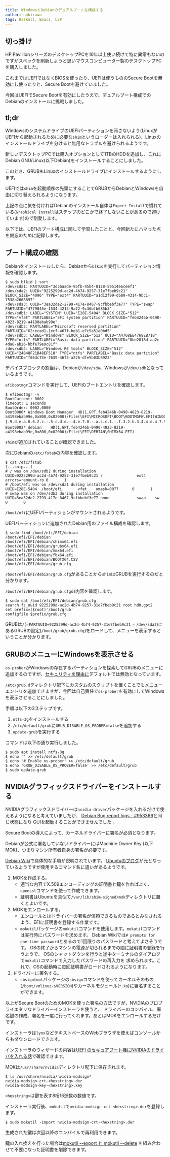 ```yaml
---
title: WindowsとDebianのデュアルブートを構成する
author: nobiruwa
tags: Haskell, Emacs, LSP
---
```


## 切っ掛け

HP PavillionシリーズのデスクトップPCを10年以上使い続けて特に異常もないのですがスペックを刷新しようと思いマウスコンピューター製のデスクトップPCを購入しました。

これまではUEFIではなくBIOSを使ったり、UEFIは使うもののSecure Bootを無効にし使ったりと、Secure Bootを避けていました。

今回はUEFIでSecure Bootを有効にしたうえで、デュアルブート構成でのDebianのインストールに挑戦しました。

## tl;dr

WindowsのシステムドライブのUEFIパーティションを汚さないよう(LinuxがUEFIから起動されるために必要な`shim`というローダーは入れられる)、Linuxのインストールドライブを分けると無用なトラブルを避けられるようです。

新しいデスクトップPCでは購入オプションとして1TBのHDDを追加し、これにDebian GNU/Linux(以下Debian)をインストールすることにしました。

このとき、GRUBもLinuxのインストールドライブにインストールするようにします。

UEFIでは`shim`を起動順序の先頭にすることでGRUBからDebianとWindowsを自由に切り替えられるようになります。

上記の点に気を付ければDebianのインストール自体は`Expert Install`で慣れている(`Graphical Install`はステップのどこかで終了しないことがあるので避けています)ので割愛します。

以下では、UEFIのブート構成に関して学習したことと、今回新たにハマった点を備忘のために記録します。

## ブート構成の確認

Debianをインストールしたら、Debianから`blkid`を実行してパーティション情報を確認します。

```console
$ sudo blkid | sort
/dev/sda1: PARTUUID="3d5baade-95fb-45b4-8128-5951466ceef1"
/dev/sda2: UUID="9225299d-ac2d-4b74-9257-31e7fbeb9c21" BLOCK_SIZE="4096" TYPE="ext4" PARTUUID="a1d12f99-db89-4314-9bc1-7538a2668897"
/dev/sda3: UUID="3ea32de2-2799-417e-8467-9cfbbebf3e77" TYPE="swap" PARTUUID="4779845e-1534-4213-9a72-9c36bfb685b3"
/dev/sdb1: LABEL="SYSTEM" UUID="E28E-5404" BLOCK_SIZE="512" TYPE="vfat" PARTLABEL="EFI system partition" PARTUUID="feb4246b-0490-4823-8219-a4198ebab99e"
/dev/sdb2: PARTLABEL="Microsoft reserved partition" PARTUUID="62cecad1-1ecf-467f-beb1-e7c5a51a0bd5"
/dev/sdb3: LABEL="Windows" BLOCK_SIZE="512" UUID="A4768EE4768EB718" TYPE="ntfs" PARTLABEL="Basic data partition" PARTUUID="0be2818d-aa2c-4da8-ab26-bbfe79e9c81f"
/dev/sdb4: LABEL="Windows RE tools" BLOCK_SIZE="512" UUID="24B48F21B48EF518" TYPE="ntfs" PARTLABEL="Basic data partition" PARTUUID="f66dc73e-7639-46f3-a226-dfe9b03b8923"
```

デバイスブロックの割当は、Debianが`/dev/sda`、Windowsが`/dev/sdb`となっているようです。

`efibootmgr`コマンドを実行して、UEFIのブートエントリを確認します。

```
$ efibootmgr -v
BootCurrent: 0002
Timeout: 1 seconds
BootOrder: 0002,0000
Boot0000* Windows Boot Manager	HD(1,GPT,feb4246b-0490-4823-8219-a4198ebab99e,0x800,0x82000)/File(\EFI\MICROSOFT\BOOT\BOOTMGFW.EFI)WINDOWS.........x...B.C.D.O.B.J.E.C.T.=.{.9.d.e.a.8.6.2.c.-.5.c.d.d.-.4.e.7.0.-.a.c.c.1.-.f.3.2.b.3.4.4.d.4.7.9.5.}.../P...............
Boot0002* debian	HD(1,GPT,feb4246b-0490-4823-8219-a4198ebab99e,0x800,0x82000)/File(\EFI\DEBIAN\SHIMX64.EFI)
```

`shim`が追加されていることが確認できました。

次にDebianの`/etc/fstab`の内容を確認します。

```console
$ cat /etc/fstab
[...snip...]
# / was on /dev/sdb2 during installation
UUID=9225299d-ac2d-4b74-9257-31e7fbeb9c21 /               ext4    errors=remount-ro 0       1
# /boot/efi was on /dev/sda1 during installation
UUID=E28E-5404  /boot/efi       vfat    umask=0077      0       1
# swap was on /dev/sdb3 during installation
UUID=3ea32de2-2799-417e-8467-9cfbbebf3e77 none            swap    sw              0       0
```

`/boot/efi`にUEFIパーティションがマウントされるようです。

UEFIパーティションに追加されたDebian用のファイル構成を確認します。

```console
$ sudo find /boot/efi/EFI/debian 
/boot/efi/EFI/debian
/boot/efi/EFI/debian/shimx64.efi
/boot/efi/EFI/debian/grubx64.efi
/boot/efi/EFI/debian/mmx64.efi
/boot/efi/EFI/debian/fbx64.efi
/boot/efi/EFI/debian/BOOTX64.CSV
/boot/efi/EFI/debian/grub.cfg
```

`/boot/efi/EFI/debian/grub.cfg`があることから`shim`はGRUBを実行するのだと分かります。

`/boot/efi/EFI/debian/grub.cfg`の内容を確認します。

```console
$ sudo cat /boot/efi/EFI/debian/grub.cfg
search.fs_uuid 9225299d-ac2d-4b74-9257-31e7fbeb9c21 root hd0,gpt2 
set prefix=($root)'/boot/grub'
configfile $prefix/grub.cfg
```

GRUBは`/`(=`PARTUUID=9225299d-ac2d-4b74-9257-31e7fbeb9c21` = `/dev/sda2`)にあるGRUBの設定(`/boot/grub/grub.cfg`)をロードして、メニューを表示するということが分かります。

## GRUBのメニューにWindowsを表示させる

`os-prober`がWindowsの存在するパーティションを探索してGRUBのメニューに追加するのですが、[セキュリティを理由に](https://forum.manjaro.org/t/grub2-why-is-os-prober-now-disabled-by-default/57599)デフォルトでは無効となっています。

`/etc/grub.d`ディレクトリ配下にカスタムのスクリプトを置くことでもメニューエントリを追加できますが、今回は自己責任で`os-prober`を有効にしてWindowsを表示させることにしました。

手順は以下の3ステップです。

1. `ntfs-3g`をインストールする
2. `/etc/default/grub`に`GRUB_DISABLE_OS_PROBER=false`を追加する
3. `update-grub`を実行する

コマンドは以下の通り実行しました。

```console
$ sudo apt install ntfs-3g
$ echo '' >> /etc/default/grub
$ echo '# Enable os-prober' >> /etc/default/grub
$ echo 'GRUB_DISABLE_OS_PROBER=false' >> /etc/default/grub
$ sudo update-grub
```

## NVIDIAグラフィックスドライバーをインストールする

NVIDIAグラフィックスドライバーは`nvidia-driver`パッケージを入れるだけで使えるようになると考えていましたが、
[Debian Bug report logs - #953366](https://bugs.debian.org/cgi-bin/bugreport.cgi?bug=953366)と同じ状態になり
GUIを起動することができませんでした 。

Secure Bootの導入によって、カーネルドライバーに署名が必須となります。


Debianが公式に署名していないドライバーにはMachine Owner Key (以下MOK)、つまりマシン所有者自身の署名が必要です。

[Debian Wiki](https://wiki.debian.org/SecureBoot)で具体的な手順が説明されています。
[Ubuntuのブログ](https://ubuntu.com/blog/how-to-sign-things-for-secure-boot)が元となっているようですが使用するコマンド名に違いがあるようです。

1. MOKを作成する。
   - 適当な内容でX.509エンコーディングの証明書と鍵を作ればよく、`openssl`コマンドを使って作成できます。
   - 証明書はUbuntuを真似て`/var/lib/shim-signed/mok`ディレクトリに置くとよいです。
2. MOKをエンロールする。
   - エンロールとはドライバーの署名が信頼できるものであるとみなされるよう、EFIに証明書を登録する作業です。
   - `mokutil`パッケージの`mokutil`コマンドを使用します。`mokutil`コマンドは実行時にパスワードを求めます。
     Debian Wikiでは`# prompts for one-time password`とあるので1回限りのパスワードと考えてよさそうです。
     OSの終了からマシンの電源が切られるまでの間に証明書の登録を行うようで、
     OSのシャットダウンを行うと途中ターミナルのダイアログで`mokutil`コマンドで入力したパスワードの再入力を
     求められます。これで、OSの起動時に毎回証明書がロードされるようになります。
3. ドライバーに署名する。
   - `sbsigntool`パッケージの`sbsign`コマンドを使ってカーネルそのもの(`/boot/vmlinuz-$VERSION`)やカーネルモジュール(`*.ko`)に署名することができます。

以上がSecure BootのためのMOKを使った署名の方法ですが、NVIDIAのプロプライエタリなドライバーインストーラを使うと、
ドライバーのコンパイル、署名鍵の作成、署名を一度に行ってくれます。あとはMOKをエンロールするだけです。

インストーラは`lynx`などテキストベースのWebブラウザを使えばコンソールからもダウンロードできます。

インストーラのウィザードの内容は[UEFI のセキュアブート機にNVIDIAのドライバを入れる話](https://qiita.com/arc279/items/99f08b549c95881007b9)で確認できます。

MOKは`/usr/share/nvidia`ディレクトリ配下に保存されます。

```console
$ ls /usr/share/nvidia/nvidia-modsign*
nvidia-modsign-crt-<hexstring>.der
nvidia-modsign-key-<hexstring>.key
```

`<hexstring>`は鍵を表す8桁16進数の数値です。

インストーラ実行後、`mokutil`で`nvidia-modsign-crt-<hexstring>.der`を登録します。

```console
$ sudo mokutil -import nvidia-modsign-crt-<hexstring>.der
```

生成された鍵は次回以降のコンパイルで再利用できます。

鍵の入れ換えを行った場合は[mokutil --export と mokutil --delete](https://askubuntu.com/questions/805152/is-it-possible-to-delete-an-enrolled-key-using-mokutil-without-the-original-der)
を組み合わせて不要になった証明書を削除できます。
